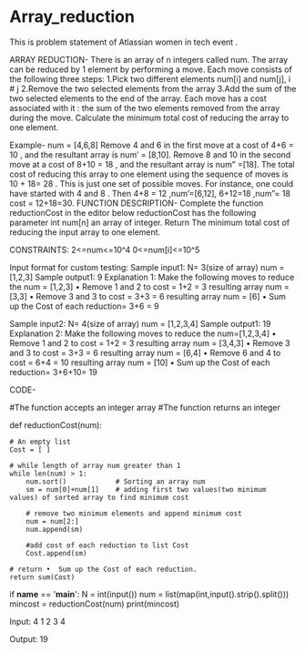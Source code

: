 # Array_reduction
This is problem statement of Atlassian women in tech event .

ARRAY REDUCTION-
There is an array of n integers called num. The array can be reduced by 1 element by performing a move. Each move consists of the following three steps:
1.Pick two different elements num[i] and num[j], i # j
2.Remove the two selected elements from the array
3.Add the sum of the two selected elements to the end of the array.
Each move has a cost associated with it : the sum of the two elements removed from the array during the move. Calculate the minimum total cost of reducing the array to one element.

Example-
num = [4,6,8]
 Remove 4 and 6 in the first move at a cost of 4+6 = 10  , and the resultant array is num’ = [8,10]. Remove 8 and 10 in the second move at a cost of 8+10 = 18  , and the resultant array is num” =[18].
The total cost of reducing  this array to one element using the sequence of moves is 10 + 18= 28 . This is just one set of possible moves. For instance, one could have started with 4 and 8  . Then 4+8 = 12 ,num’=[6,12], 6+12=18 ,num”= 18  cost = 12+18=30.
FUNCTION DESCRIPTION-
Complete the function reductionCost in the editor below
reductionCost has the following parameter
int num[n] an array of integer.
Return
The minimum total cost of reducing the input array to one element.

CONSTRAINTS:
2<=num<=10^4
0<=num[i]<=10^5

Input format for custom testing:
Sample input1:
N= 3(size of array)
num = [1,2,3]
Sample output1:
9
Explanation 1:
Make the following moves to reduce the num = [1,2,3] 
•	Remove 1 and 2 to cost = 1+2 = 3 resulting array num = [3,3]
•	Remove 3 and 3 to cost = 3+3 = 6 resulting array num = [6]
•	Sum up the Cost of each reduction= 3+6 = 9

Sample input2:
N= 4(size of array)
num = [1,2,3,4]
Sample output1:
19
Explanation 2:
Make the following moves to reduce the num=[1,2,3,4] 
•	Remove 1 and 2 to cost = 1+2 = 3 resulting array num = [3,4,3]
•	Remove 3 and 3 to cost = 3+3 = 6 resulting array num = [6,4]
•	Remove 6 and 4  to cost = 6+4 = 10 resulting array num = [10]
•	Sum up the Cost of each reduction= 3+6+10= 19


CODE-

#The function accepts an integer array
#The function returns an integer

def reductionCost(num):
    
    # An empty list
    Cost = [ ]
    
    # while length of array num greater than 1
    while len(num) > 1:
        num.sort()            # Sorting an array num
        sm = num[0]+num[1]    # adding first two values(two minimum values) of sorted array to find minimum cost
        
        # remove two minimum elements and append minimum cost
        num = num[2:] 
        num.append(sm)
        
        #add cost of each reduction to list Cost
        Cost.append(sm)
        
    # return •	Sum up the Cost of each reduction.
    return sum(Cost)
        
if __name__ == '__main__':
    N = int(input())
    num = list(map(int,input().strip().split()))
    mincost = reductionCost(num)
    print(mincost)
    
Input:
4
1 2 3 4

Output:
19
